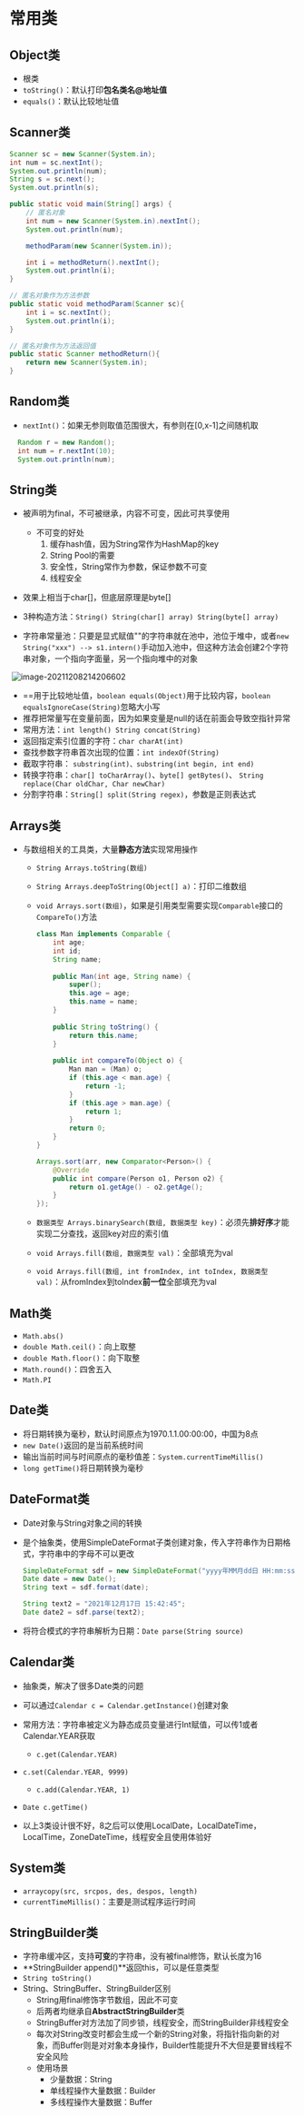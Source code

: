 # 常用类

## Object类

- 根类
- `toString()`：默认打印**包名类名@地址值**
- `equals()`：默认比较地址值



## Scanner类

```java
Scanner sc = new Scanner(System.in);
int num = sc.nextInt();
System.out.println(num);
String s = sc.next();
System.out.println(s);
```

```java
public static void main(String[] args) {
    // 匿名对象
    int num = new Scanner(System.in).nextInt();
    System.out.println(num);

    methodParam(new Scanner(System.in));

    int i = methodReturn().nextInt();
    System.out.println(i);
}

// 匿名对象作为方法参数
public static void methodParam(Scanner sc){
    int i = sc.nextInt();
    System.out.println(i);
}

// 匿名对象作为方法返回值
public static Scanner methodReturn(){
    return new Scanner(System.in);
}
```

## Random类

- `nextInt()`：如果无参则取值范围很大，有参则在[0,x-1]之间随机取

```java
  Random r = new Random();
  int num = r.nextInt(10);
  System.out.println(num);
```

## String类

- 被声明为final，不可被继承，内容不可变，因此可共享使用
  - 不可变的好处
    1. 缓存hash值，因为String常作为HashMap的key
    2. String Pool的需要
    3. 安全性，String常作为参数，保证参数不可变
    4. 线程安全

- 效果上相当于char[]，但底层原理是byte[]
- 3种构造方法：`String() String(char[] array) String(byte[] array)`
- 字符串常量池：只要是显式赋值""的字符串就在池中，池位于堆中，或者`new String("xxx") --> s1.intern()`手动加入池中，但这种方法会创建2个字符串对象，一个指向字面量，另一个指向堆中的对象

​	![image-20211208214206602](C:\Users\91494\AppData\Roaming\Typora\typora-user-images\image-20211208214206602.png)

- ==用于比较地址值，`boolean equals(Object)`用于比较内容，`boolean equalsIgnoreCase(String)`忽略大小写
- 推荐把常量写在变量前面，因为如果变量是null的话在前面会导致空指针异常
- 常用方法：`int length() String concat(String)`
- 返回指定索引位置的字符：`char charAt(int)`
- 查找参数字符串首次出现的位置：`int indexOf(String)`
- 截取字符串： `substring(int)、substring(int begin, int end)`
- 转换字符串：`char[] toCharArray()`、`byte[] getBytes()`、 `String replace(Char oldChar, Char newChar)`
- 分割字符串：`String[] split(String regex)`，参数是正则表达式



## Arrays类

- 与数组相关的工具类，大量**静态方法**实现常用操作

  - `String Arrays.toString(数组)`

  - `String Arrays.deepToString(Object[] a)`：打印二维数组

  - `void Arrays.sort(数组)`，如果是引用类型需要实现`Comparable`接口的`CompareTo()`方法

    ```java
    class Man implements Comparable {
        int age;
        int id;
        String name;
     
        public Man(int age, String name) {
            super();
            this.age = age;
            this.name = name;
        }
     
        public String toString() {
            return this.name;
        }
     
        public int compareTo(Object o) {
            Man man = (Man) o;
            if (this.age < man.age) {
                return -1;
            }
            if (this.age > man.age) {
                return 1;
            }
            return 0;
        }
    }
    ```

    ```java
    Arrays.sort(arr, new Comparator<Person>() {
        @Override
        public int compare(Person o1, Person o2) {
            return o1.getAge() - o2.getAge();
        }
    });
    
    ```

  - `数据类型 Arrays.binarySearch(数组, 数据类型 key)`：必须先**排好序**才能实现二分查找，返回key对应的索引值

  - `void Arrays.fill(数组, 数据类型 val)`：全部填充为val

  - `void Arrays.fill(数组, int fromIndex, int toIndex, 数据类型 val)`：从fromIndex到toIndex**前一位**全部填充为val



## Math类

- `Math.abs()`
- `double Math.ceil()`：向上取整
- `double Math.floor()`：向下取整
- `Math.round()`：四舍五入
- `Math.PI`



## Date类

- 将日期转换为毫秒，默认时间原点为1970.1.1.00:00:00，中国为8点
- `new Date()`返回的是当前系统时间
- 输出当前时间与时间原点的毫秒值差：`System.currentTimeMillis()`
- `long getTime()`将日期转换为毫秒



## DateFormat类

- Date对象与String对象之间的转换

- 是个抽象类，使用SimpleDateFormat子类创建对象，传入字符串作为日期格式，字符串中的字母不可以更改

  ```java
  SimpleDateFormat sdf = new SimpleDateFormat("yyyy年MM月dd日 HH:mm:ss");
  Date date = new Date();
  String text = sdf.format(date);
  
  String text2 = "2021年12月17日 15:42:45";
  Date date2 = sdf.parse(text2);
  ```

- 将符合模式的字符串解析为日期：`Date parse(String source)`



## Calendar类

- 抽象类，解决了很多Date类的问题
- 可以通过`Calendar c = Calendar.getInstance()`创建对象
- 常用方法：字符串被定义为静态成员变量进行Int赋值，可以传1或者Calendar.YEAR获取

  - `c.get(Calendar.YEAR)`
- `c.set(Calendar.YEAR, 9999)`
  - `c.add(Calendar.YEAR, 1)`
- `Date c.getTime()` 
- 以上3类设计很不好，8之后可以使用LocalDate，LocalDateTime，LocalTime，ZoneDateTime，线程安全且使用体验好



## System类

- `arraycopy(src, srcpos, des, despos, length)`
- `currentTimeMillis()`：主要是测试程序运行时间



## StringBuilder类

- 字符串缓冲区，支持**可变**的字符串，没有被final修饰，默认长度为16
- **StringBuilder append()**返回this，可以是任意类型
- `String toString()`
- String、StringBuffer、StringBuilder区别
  - String用final修饰字节数组，因此不可变
  - 后两者均继承自**AbstractStringBuilder**类
  - StringBuffer对方法加了同步锁，线程安全，而StringBuilder非线程安全
  - 每次对String改变时都会生成一个新的String对象，将指针指向新的对象，而Buffer则是对对象本身操作，Builder性能提升不大但是要冒线程不安全风险
  - 使用场景
    - 少量数据：String
    - 单线程操作大量数据：Builder
    - 多线程操作大量数据：Buffer
